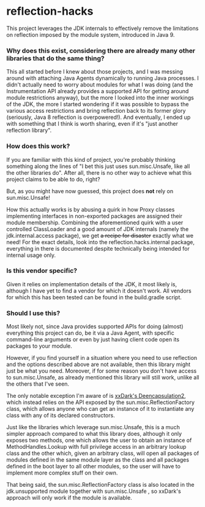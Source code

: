 # reflection-hacks

This project leverages the JDK internals to effectively remove the limitations on reflection imposed by the module
system, introduced in Java 9.

### Why does this exist, considering there are already many other libraries that do the same thing?

This all started before I knew about those projects, and I was messing around with attaching Java Agents dynamically to
running Java processes.
I didn't actually need to worry about modules for what I was doing (and the Instrumentation API already provides a
supported API for getting around module restrictions anyway),
but the more I looked into the inner workings of the JDK, the more I started wondering if it was possible to bypass the
various access restrictions and bring reflection
back to its former glory (seriously, Java 8 reflection is overpowered!).
And eventually, I ended up with something that I think is worth sharing, even if it's "just another reflection library".

### How does this work?

If you are familiar with this kind of project, you're probably thinking something along the lines of "I bet this just
uses sun.misc.Unsafe, like all the other libraries do".
After all, there is no other way to achieve what this project claims to be able to do, right?

But, as you might have now guessed, this project does __not__ rely on sun.misc.Unsafe!

How this actually works is by abusing a quirk in how Proxy classes implementing interfaces in non-exported packages are
assigned their module membership.
Combining the aforementioned quirk with a user controlled ClassLoader and a good amount of JDK internals (namely the
jdk.internal.access package), we get ~~a recipe for disaster~~ exactly what we need!
For the exact details, look into the reflection.hacks.internal package, everything in there is documented despite
technically being intended for internal usage only.

### Is this vendor specific?

Given it relies on implementation details of the JDK, it most likely is, although I have yet to find a vendor for which
it doesn't work.
All vendors for which this has been tested can be found in the build.gradle script.

### Should I use this?

Most likely not, since Java provides supported APIs for doing (almost) everything this project can do, be it via a Java
Agent, with specific command-line arguments or even by just having client code open its packages to your module.

However, if you find yourself in a situation where you need to use reflection and the options described above are not
available, then this library might just be what you need. Moreover, if for some reason you don't have
access to sun.misc.Unsafe, as already mentioned this library will still work, unlike all the others that I've seen.

The only notable exception I'm aware of is [xxDark's Deencapsulation2](https://github.com/xxDark/Deencapsulation2), 
which instead relies on the API exposed by the sun.misc.ReflectionFactory class, which allows anyone who can get 
an instance of it to instantiate any class with any of its declared constructors. 

Just like the libraries which leverage sun.misc.Unsafe, this is a much simpler approach compared to what this library 
does, although it only exposes two methods, one which allows the user to obtain an instance of MethodHandles.Lookup 
with full privilege access in an arbitrary lookup class and the other which, given an arbitrary class, will open all 
packages of modules defined in the same module layer as the class and all packages defined in the boot layer to all 
other modules, so the user will have to implement more complex stuff on their own.

That being said, the sun.misc.ReflectionFactory class is also located in the jdk.unsupported module 
together with sun.misc.Unsafe , so xxDark's approach will only work if the module is available.